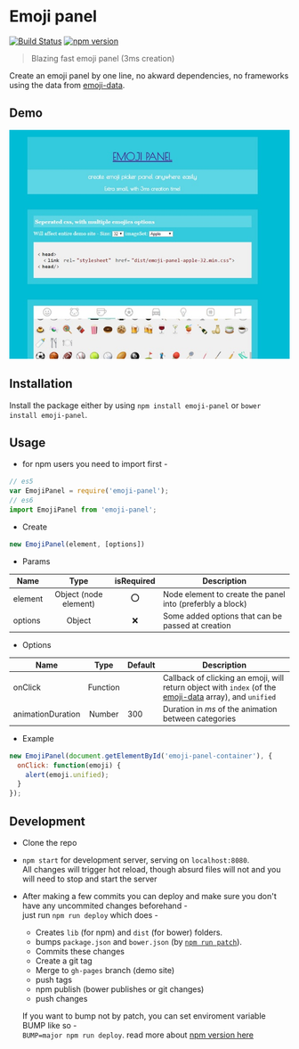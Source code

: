 # Emoji panel
[![Build Status](https://travis-ci.org/TimeToKnow/emoji-panel.svg)](https://travis-ci.org/TimeToKnow/emoji-panel)
[![npm version](https://badge.fury.io/js/emoji-panel.svg)](https://badge.fury.io/js/emoji-panel)  
> Blazing fast emoji panel (3ms creation)

Create an emoji panel by one line, no akward dependencies, no frameworks using the data from [emoji-data](https://github.com/iamcal/emoji-data).

## Demo
[![Try it out](https://raw.githubusercontent.com/TimeToKnow/emoji-panel/master/resources/demo.jpg)](http://timetoknow.github.io/emoji-panel/)

## Installation
Install the package either by using `npm install emoji-panel` or `bower install emoji-panel`.

## Usage
* for npm users you need to import first -  
``` javascript
// es5
var EmojiPanel = require('emoji-panel');
// es6
import EmojiPanel from 'emoji-panel';
```
* Create  
``` javascript
new EmojiPanel(element, [options])
```
* Params    

|Name|Type|isRequired|Description|
|---|:---:|:---:|---|
|element|Object (node element)|:o:|Node element to create the panel into (preferbly a block)|
|options|Object|:x:|Some added options that can be passed at creation|

* Options  

|Name|Type|Default|Description|
|---|:---:|---|---|
|onClick|Function||Callback of clicking an emoji, will return object with `index` (of the [emoji-data](https://github.com/iamcal/emoji-data) array), and `unified`|
|animationDuration|Number|300|Duration in *ms* of the animation between categories|

* Example  
``` javascript
new EmojiPanel(document.getElementById('emoji-panel-container'), {
  onClick: function(emoji) {
    alert(emoji.unified);
  }
});
```


## Development
* Clone the repo
* `npm start` for development server, serving on `localhost:8080`.  
All changes will trigger hot reload, though absurd files will not and you will need to stop and start the server
* After making a few commits you can deploy and make sure you don't have any uncommited changes beforehand -  
just run `npm run deploy` which does -
  * Creates `lib` (for npm) and `dist` (for bower) folders.
  * bumps `package.json` and `bower.json` (by [`npm run patch`](https://docs.npmjs.com/cli/version)).
  * Commits these changes
  * Create a git tag
  * Merge to `gh-pages` branch (demo site)
  * push tags
  * npm publish (bower publishes or git changes)
  * push changes  

  If you want to bump not by patch, you can set enviroment variable BUMP like so -  
  `BUMP=major npm run deploy`.
read more about [npm version here](https://docs.npmjs.com/cli/version)
